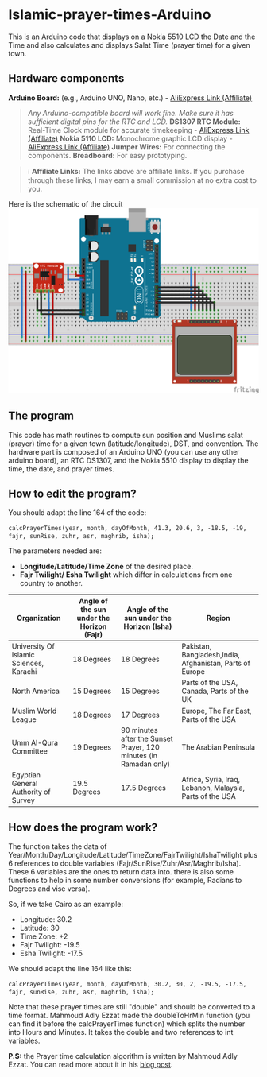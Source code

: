 # Islamic-prayer-times-Arduino
This is an Arduino code that displays on a Nokia 5510 LCD the Date and the Time and also calculates and displays Salat Time (prayer time) for a given town.

## Hardware components
**Arduino Board:** (e.g., Arduino UNO, Nano, etc.) - [AliExpress Link (Affiliate)](https://s.click.aliexpress.com/e/_oFe9rDB)
>  *Any Arduino-compatible board will work fine.  Make sure it has sufficient digital pins for the RTC and LCD.*
**DS1307 RTC Module:** Real-Time Clock module for accurate timekeeping - [AliExpress Link (Affiliate)](https://s.click.aliexpress.com/e/_on4dd9J)
**Nokia 5110 LCD:**  Monochrome graphic LCD display - [AliExpress Link (Affiliate)](https://s.click.aliexpress.com/e/_oluFaPJ)
**Jumper Wires:** For connecting the components.
**Breadboard:** For easy prototyping.

> ℹ️ **Affiliate Links:**  The links above are affiliate links.  If you purchase through these links, I may earn a small commission at no extra cost to you.

Here is the schematic of the circuit
![Circuit Schematic](https://github.com/Hatem-Zehir/Islamic-prayer-times-Arduino/blob/main/Circuit-of-the-Arduino-prayer-times-calculator.png)

## The program
This code has math routines to compute sun position and Muslims salat (prayer) time for a given town (latitude/longitude), DST, and convention. The hardware part is composed of an Arduino UNO (you can use any other arduino board), an RTC DS1307, and the Nokia 5510 display to display the time, the date, and prayer times.

## How to edit the program?
You should adapt the line 164 of the code:
```
calcPrayerTimes(year, month, dayOfMonth, 41.3, 20.6, 3, -18.5, -19, fajr, sunRise, zuhr, asr, maghrib, isha);
```
The parameters needed are:
- **Longitude/Latitude/Time Zone** of the desired place.
- **Fajr Twilight/ Esha Twilight** which differ in calculations from one country to another.

|Organization|Angle of the sun under the Horizon (Fajr)|Angle of the sun under the Horizon (Isha)|Region|
| --- | --- | --- | --- |
|University Of Islamic Sciences, Karachi|18 Degrees|18 Degrees|Pakistan, Bangladesh,India, Afghanistan, Parts of Europe|
|North America|15 Degrees|15 Degrees|Parts of the USA, Canada, Parts of the UK|
|Muslim World League|18 Degrees|17 Degrees|Europe, The Far East, Parts of the USA|
|Umm Al-Qura Committee|19 Degrees|90 minutes after the Sunset Prayer, 120 minutes (in Ramadan only)|The Arabian Peninsula|
|Egyptian General Authority of Survey|19.5 Degrees|17.5 Degrees|Africa, Syria, Iraq, Lebanon, Malaysia, Parts of the USA|

## How does the program work?
The function takes the data of Year/Month/Day/Longitude/Latitude/TimeZone/FajrTwilight/IshaTwilight plus 6 references to double variables (Fajr/SunRise/Zuhr/Asr/Maghrib/Isha). These 6 variables are the ones to return data into. there is also some functions to help in some number conversions (for example, Radians to Degrees and vise versa).

So, if we take Cairo as an example:
- Longitude: 30.2
- Latitude: 30
- Time Zone: +2 
- Fajr Twilight: -19.5
- Esha Twilight: -17.5

We should adapt the line 164 like this:
```
calcPrayerTimes(year, month, dayOfMonth, 30.2, 30, 2, -19.5, -17.5, fajr, sunRise, zuhr, asr, maghrib, isha);
```
Note that these prayer times are still "double" and should be converted to a time format. Mahmoud Adly Ezzat made the doubleToHrMin function (you can find it before the calcPrayerTimes function) which splits the number into Hours and Minutes. It takes the double and two references to int variables.

**P.S:** the Prayer time calculation algorithm is written by Mahmoud Adly Ezzat. You can read more about it in his [blog post](http://3adly.blogspot.com/2010/07/prayer-times-calculations-pure-c-code.html).
